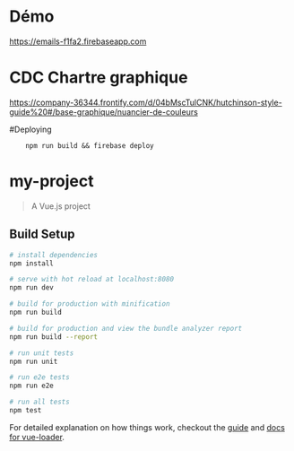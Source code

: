 # Démo
https://emails-f1fa2.firebaseapp.com

# CDC Chartre graphique

https://company-36344.frontify.com/d/04bMscTulCNK/hutchinson-style-guide%20#/base-graphique/nuancier-de-couleurs

#Deploying
```
    npm run build && firebase deploy
```

# my-project

> A Vue.js project

## Build Setup

``` bash
# install dependencies
npm install

# serve with hot reload at localhost:8080
npm run dev

# build for production with minification
npm run build

# build for production and view the bundle analyzer report
npm run build --report

# run unit tests
npm run unit

# run e2e tests
npm run e2e

# run all tests
npm test
```

For detailed explanation on how things work, checkout the [guide](http://vuejs-templates.github.io/webpack/) and [docs for vue-loader](http://vuejs.github.io/vue-loader).
